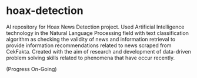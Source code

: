 # hoax-detection
AI repository for Hoax News Detection project. Used Artificial Intelligence technology in the Natural Language Processing field with text classification algorithm as checking the validity of news and information retrieval to provide information recommendations related to news scraped from CekFakta. Created with the aim of research and development of data-driven problem solving skills related to phenomena that have occur recently.

(Progress On-Going)
